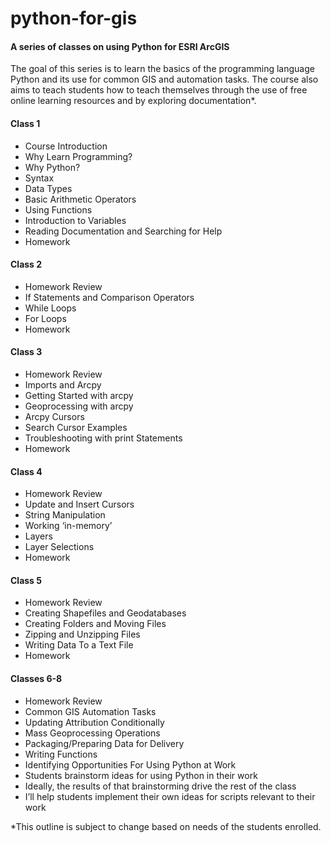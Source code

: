 # python-for-gis
#### A series of classes on using Python for ESRI ArcGIS

The goal of this series is to learn the basics of the programming language Python and its use for common GIS and automation tasks. The course also aims to teach students how to teach themselves through the use of free online learning resources and by exploring documentation*.


#### Class 1
*	Course Introduction
* Why Learn Programming?
*	Why Python?
*	Syntax
*	Data Types
*	Basic Arithmetic Operators
*	Using Functions
*	Introduction to Variables
*	Reading Documentation and Searching for Help
*	Homework

#### Class 2
*	Homework Review
*	If Statements and Comparison Operators
*	While Loops 
*	For Loops
*	Homework

#### Class 3
*	Homework Review
*	Imports and Arcpy
*	Getting Started with arcpy
*	Geoprocessing with arcpy
*	Arcpy Cursors
*	Search Cursor Examples
*	Troubleshooting with print Statements
*	Homework

#### Class 4
*	Homework Review
*	Update and Insert Cursors
*	String Manipulation
*	Working ‘in-memory’ 
*	Layers
*	Layer Selections
*	Homework

#### Class 5
*	Homework Review
*	Creating Shapefiles and Geodatabases
*	Creating Folders and Moving Files
*	Zipping and Unzipping Files
*	Writing Data To a Text File
*	Homework

#### Classes 6-8
*	Homework Review
*	Common GIS Automation Tasks
  *	Updating Attribution Conditionally
  *	Mass Geoprocessing Operations
  *	Packaging/Preparing Data for Delivery
*	Writing Functions
*	Identifying Opportunities For Using Python at Work
  *	Students brainstorm ideas for using Python in their work
  *	Ideally, the results of that brainstorming drive the rest of the class
  *	I’ll help students implement their own ideas for scripts relevant to their work

*This outline is subject to change based on needs of the students enrolled.
